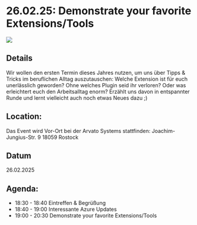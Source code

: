 # 26.02.25: Demonstrate your favorite Extensions/Tools
![](/img/2025-02-26.avif)

## Details
Wir wollen den ersten Termin dieses Jahres nutzen, um uns über Tipps & Tricks im beruflichen Alltag auszutauschen: Welche Extension ist für euch unerlässlich geworden? Ohne welches Plugin seid ihr verloren? Oder was erleichtert euch den Arbeitsalltag enorm? Erzählt uns davon in entspannter Runde und lernt vielleicht auch noch etwas Neues dazu ;)

## Location:
Das Event wird Vor-Ort bei der Arvato Systems stattfinden:
Joachim-Jungius-Str. 9
18059 Rostock

## Datum
26.02.2025

## Agenda:
* 18:30 - 18:40 Eintreffen & Begrüßung
* 18:40 - 19:00 Interessante Azure Updates
* 19:00 - 20:30 Demonstrate your favorite Extensions/Tools